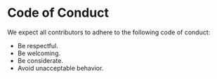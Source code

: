 # Code of Conduct

We expect all contributors to adhere to the following code of conduct:

- Be respectful.
- Be welcoming.
- Be considerate.
- Avoid unacceptable behavior.
